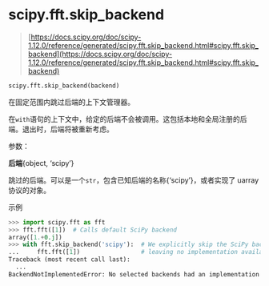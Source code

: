 # scipy.fft.skip_backend

> [https://docs.scipy.org/doc/scipy-1.12.0/reference/generated/scipy.fft.skip_backend.html#scipy.fft.skip_backend](https://docs.scipy.org/doc/scipy-1.12.0/reference/generated/scipy.fft.skip_backend.html#scipy.fft.skip_backend)

```py
scipy.fft.skip_backend(backend)
```

在固定范围内跳过后端的上下文管理器。

在`with`语句的上下文中，给定的后端不会被调用。这包括本地和全局注册的后端。退出时，后端将被重新考虑。

参数：

**后端**{object, ‘scipy’}

跳过的后端。可以是一个`str`，包含已知后端的名称{‘scipy’}，或者实现了 uarray 协议的对象。

示例

```py
>>> import scipy.fft as fft
>>> fft.fft([1])  # Calls default SciPy backend
array([1.+0.j])
>>> with fft.skip_backend('scipy'):  # We explicitly skip the SciPy backend
...     fft.fft([1])                 # leaving no implementation available
Traceback (most recent call last):
  ...
BackendNotImplementedError: No selected backends had an implementation ... 
```
